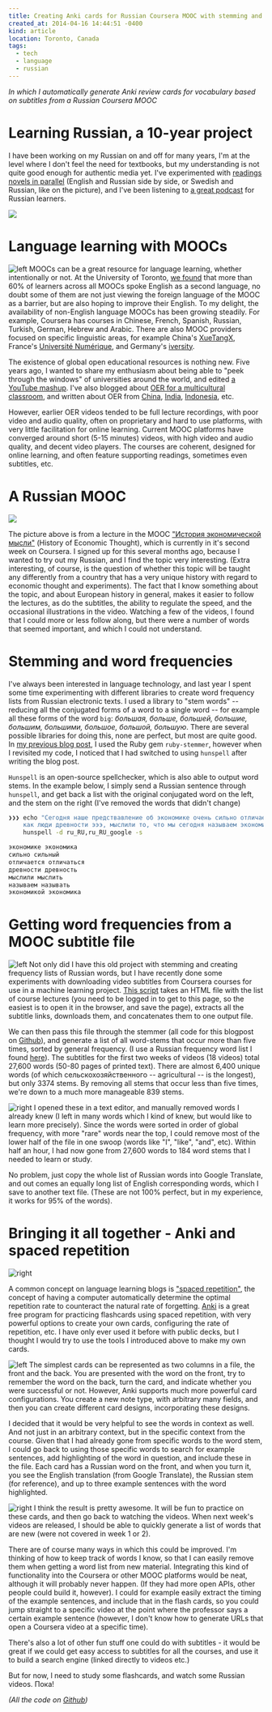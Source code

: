 ```yaml
---
title: Creating Anki cards for Russian Coursera MOOC with stemming and frequency lists
created_at: 2014-04-16 14:44:51 -0400
kind: article
location: Toronto, Canada
tags:
  - tech
  - language
  - russian
---
```


_In which I automatically generate Anki review cards for vocabulary based on subtitles from a Russian Coursera MOOC_

# Learning Russian, a 10-year project

I have been working on my Russian on and off for many years, I'm at the level where I don't feel the need for textbooks, but my understanding is not quite good enough for authentic media yet. I've experimented with [readings novels in parallel](http://reganmian.net/blog/2012/02/02/my-one-month-russian-challenge/) (English and Russian side by side, or Swedish and Russian, like on the picture), and I've been listening to [a great podcast](http://www.tasteofrussian.com/) for Russian learners.

![](/blog/images/2014-04-16-creating-anki-cards-for-russian-coursera-mooc-with-stemming-and-frequency-lists_-_whole-01.png)

# Language learning with MOOCs

![ left](/blog/images/2014-04-16-creating-anki-cards-for-russian-coursera-mooc-with-stemming-and-frequency-lists_-_half-03.png)
MOOCs can be a great resource for language learning, whether intentionally or not. At the University of Toronto, [we found](http://www.ocw.utoronto.ca/demographic-reports/) that more than 60% of learners across all MOOCs spoke English as a second language, no doubt some of them are not just viewing the foreign language of the MOOC as a barrier, but are also hoping to improve their English. To my delight, the availability of non-English language MOOCs has been growing steadily. For example, Coursera has courses in Chinese, French, Spanish, Russian, Turkish, German, Hebrew and Arabic. There are also MOOC providers focused on specific linguistic areas, for example China's [XueTangX](http://xuetangx.com/), France's [Université Numérique](https://www.france-universite-numerique-mooc.fr/), and Germany's [iversity](https://iversity.org/).

The existence of global open educational resources is nothing new. Five years ago, I wanted to share my enthusiasm about being able to "peek through the windows" of universities around the world, and edited [a YouTube mashup](https://www.youtube.com/watch?v=eRbWXKnxB2c). I've also blogged about [OER for a multicultural classroom](http://reganmian.net/blog/2010/12/07/oer-for-a-multicultural-classroom-student-as-user-and-producer), and written about OER from [China](http://reganmian.net/blog/the-chinese-national-top-level-courses-project/), [India](http://reganmian.net/blog/2008/12/05/worlds-largest-university-opens-almost-all-its-materials/), [Indonesia](http://reganmian.net/blog/2009/03/19/407-indonesian-textbooks-openly-available/), etc.

However, earlier OER videos tended to be full lecture recordings, with poor video and audio quality, often on proprietary and hard to use platforms, with very little facilitation for online learning. Current MOOC platforms have converged around short (5-15 minutes) videos, with high video and audio quality, and decent video players. The courses are coherent, designed for online learning, and often feature supporting readings, sometimes even subtitles, etc.

# A Russian MOOC

![](/blog/images/2014-04-16-creating-anki-cards-for-russian-coursera-mooc-with-stemming-and-frequency-lists_-_whole-02.png)

The picture above is from a lecture in the MOOC ["История экономической мысли"](https://class.coursera.org/historyofec-001) (History of Economic Thought), which is currently in it's second week on Coursera. I signed up for this several months ago, because I wanted to try out my Russian, and I find the topic very interesting. (Extra interesting, of course, is the question of whether this topic will be taught any differently from a country that has a very unique history with regard to economic thought and experiments). The fact that I know something about the topic, and about European history in general, makes it easier to follow the lectures, as do the subtitles, the ability to regulate the speed, and the occasional illustrations in the video. Watching a few of the videos, I found that I could more or less follow along, but there were a number of words that seemed important, and which I could not understand.

# Stemming and word frequencies

I've always been interested in language technology, and last year I spent some time experimenting with different libraries to create word frequency lists from Russian electronic texts. I used a library to "stem words" -- reducing all the conjugated forms of a word to a single word -- for example all these forms of the word `big`: _большая, больше, большей, большие, большим, большими, большое, большой, большую_. There are several possible libraries for doing this, none are perfect, but most are quite good. In [my previous blog post](http://reganmian.net/blog/2013/10/17/playing-with-word-stemming-and-frequencies-in-russian/), I used the Ruby gem `ruby-stemmer`, however when I revisited my code, I noticed that I had switched to using `hunspell` after writing the blog post.

`Hunspell` is an open-source spellchecker, which is also able to output word stems. In the example below, I simply send a Russian sentence through `hunspell`, and get back a list with the original conjugated word on the left, and the stem on the right (I've removed the words that didn't change)

```bash
❯❯❯ echo "Сегодня наше предствавление об экономике очень сильно отличается от того,
    как люди древности эээ, мыслили то, что мы сегодня называем экономикой." |
    hunspell -d ru_RU,ru_RU_google -s

экономике экономика
сильно сильный
отличается отличаться
древности древность
мыслили мыслить
называем называть
экономикой экономика
```

# Getting word frequencies from a MOOC subtitle file

![ left](/blog/images/2014-04-16-creating-anki-cards-for-russian-coursera-mooc-with-stemming-and-frequency-lists_-_whole-03.png)
Not only did I have this old project with stemming and creating frequency lists of Russian words, but I have recently done some experiments with downloading video subtitles from Coursera courses for use in a machine learning project. [This script](https://github.com/houshuang/russian_stemmer/blob/master/parse_subtitles.py) takes an HTML file with the list of course lectures (you need to be logged in to get to this page, so the easiest is to open it in the browser, and save the page), extracts all the subtitle links, downloads them, and concatenates them to one output file.

We can then pass this file through the stemmer (all code for this blogpost on [Github](https://github.com/houshuang/russian_stemmer/)), and generate a list of all word-stems that occur more than five times, sorted by general frequency. (I use a Russian frequency word list I found [here](http://bokrcorpora.narod.ru/frqlist/frqlist-en.html)). The subtitles for the first two weeks of videos (18 videos) total 27,600 words (50-80 pages of printed text). There are almost 6,400 unique words (of which сельскохозяйственного -- agricultural -- is the longest), but only 3374 stems. By removing all stems that occur less than five times, we're down to a much more manageable 839 stems.

![right ](/blog/images/2014-04-16-creating-anki-cards-for-russian-coursera-mooc-with-stemming-and-frequency-lists_-_half-01.png)
I opened these in a text editor, and manually removed words I already knew (I left in many words which I kind of knew, but would like to learn more precisely). Since the words were sorted in order of global frequency, with more "rare" words near the top, I could remove most of the lower half of the file in one swoop (words like "I", "like", "and", etc). Within half an hour, I had now gone from 27,600 words to 184 word stems that I needed to learn or study.

No problem, just copy the whole list of Russian words into Google Translate, and out comes an equally long list of English corresponding words, which I save to another text file. (These are not 100% perfect, but in my experience, it works for 95% of the words).

# Bringing it all together - Anki and spaced repetition

![right ](/blog/images/2014-04-16-creating-anki-cards-for-russian-coursera-mooc-with-stemming-and-frequency-lists_-_half-02.png)

A common concept on language learning blogs is ["spaced repetition"](http://en.wikipedia.org/wiki/Spaced_repetition), the concept of having a computer automatically determine the optimal repetition rate to counteract the natural rate of forgetting. [Anki](http://ankisrs.net/) is a great free program for practicing flashcards using spaced repetition, with very powerful options to create your own cards, configuring the rate of repetition, etc. I have only ever used it before with public decks, but I thought I would try to use the tools I introduced above to make my own cards.

![ left](/blog/images/2014-04-16-creating-anki-cards-for-russian-coursera-mooc-with-stemming-and-frequency-lists_-_half-04.png)
The simplest cards can be represented as two columns in a file, the front and the back. You are presented with the word on the front, try to remember the word on the back, turn the card, and indicate whether you were successful or not. However, Anki supports much more powerful card configurations. You create a new note type, with arbitrary many fields, and then you can create different card designs, incorporating these designs.

I decided that it would be very helpful to see the words in context as well. And not just in an arbitrary context, but in the specific context from the course. Given that I had already gone from specific words to the word stem, I could go back to using those specific words to search for example sentences, add highlighting of the word in question, and include these in the file. Each card has a Russian word on the front, and when you turn it, you see the English translation (from Google Translate), the Russian stem (for reference), and up to three example sentences with the word highlighted.

![right ](/blog/images/2014-04-16-creating-anki-cards-for-russian-coursera-mooc-with-stemming-and-frequency-lists_-_whole-04.png)
I think the result is pretty awesome. It will be fun to practice on these cards, and then go back to watching the videos. When next week's videos are released, I should be able to quickly generate a list of words that are new (were not covered in week 1 or 2).

There are of course many ways in which this could be improved. I'm thinking of how to keep track of words I know, so that I can easily remove them when getting a word list from new material. Integrating this kind of functionality into the Coursera or other MOOC platforms would be neat, although it will probably never happen. (If they had more open APIs, other people could build it, however). I could for example easily extract the timing of the example sentences, and include that in the flash cards, so you could jump straight to a specific video at the point where the professor says a certain example sentence (however, I don't know how to generate URLs that open a Coursera video at a specific time).

There's also a lot of other fun stuff one could do with subtitles - it would be great if we could get easy access to subtitles for all the courses, and use it to build a search engine (linked directly to videos etc.)

But for now, I need to study some flashcards, and watch some Russian videos. Пока!

_(All the code on [Github](https://github.com/houshuang/russian_stemmer))_